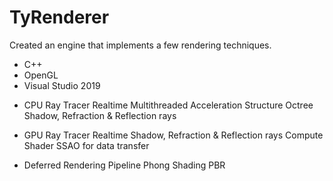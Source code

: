# TyRenderer
Created an engine that implements a few rendering techniques.
- C++
- OpenGL
- Visual Studio 2019

* CPU Ray Tracer
Realtime
Multithreaded
Acceleration Structure Octree
Shadow, Refraction & Reflection rays


* GPU Ray Tracer
Realtime
Shadow, Refraction & Reflection rays
Compute Shader
SSAO for data transfer


* Deferred Rendering Pipeline
Phong Shading
PBR

